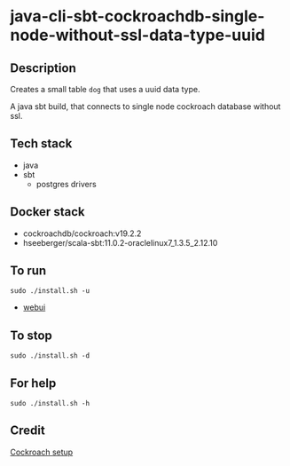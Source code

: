 # java-cli-sbt-cockroachdb-single-node-without-ssl-data-type-uuid

## Description
Creates a small table `dog` that uses
a uuid data type.

A java sbt build, that connects to single node
cockroach database without ssl.

## Tech stack
- java
- sbt
  - postgres drivers

## Docker stack
- cockroachdb/cockroach:v19.2.2
- hseeberger/scala-sbt:11.0.2-oraclelinux7_1.3.5_2.12.10

## To run
`sudo ./install.sh -u`
- [webui](http://localhost:8080)

## To stop
`sudo ./install.sh -d`

## For help
`sudo ./install.sh -h`

## Credit
[Cockroach setup](https://github.com/s0rg/cockroach-compose)
